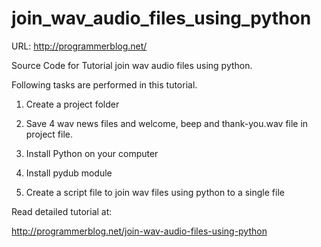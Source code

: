 # join_wav_audio_files_using_python

URL: http://programmerblog.net/

Source Code for Tutorial join wav audio files using python.

Following tasks are performed in this tutorial.

1. Create a project folder

2. Save 4 wav news files and welcome, beep and thank-you.wav file in project file.

3. Install Python on your computer

4. Install pydub module

5. Create a script file to join wav files using python to a single file

Read detailed tutorial at:

http://programmerblog.net/join-wav-audio-files-using-python
